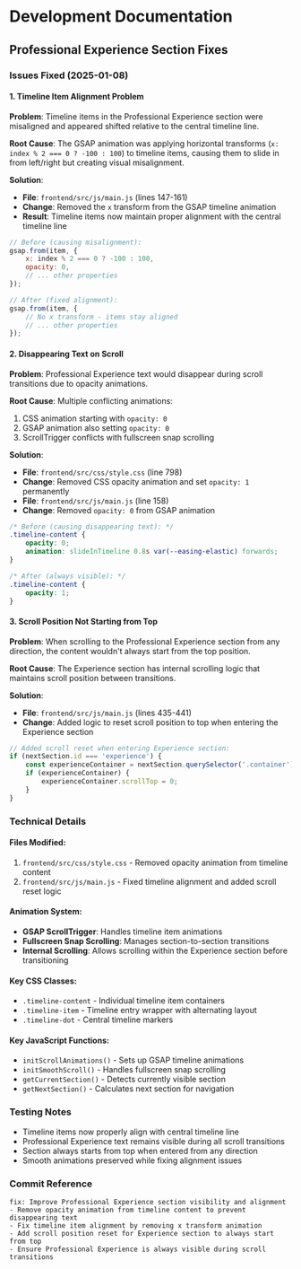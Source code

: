 # Development Documentation

## Professional Experience Section Fixes

### Issues Fixed (2025-01-08)

#### 1. Timeline Item Alignment Problem
**Problem**: Timeline items in the Professional Experience section were misaligned and appeared shifted relative to the central timeline line.

**Root Cause**: The GSAP animation was applying horizontal transforms (`x: index % 2 === 0 ? -100 : 100`) to timeline items, causing them to slide in from left/right but creating visual misalignment.

**Solution**: 
- **File**: `frontend/src/js/main.js` (lines 147-161)
- **Change**: Removed the `x` transform from the GSAP timeline animation
- **Result**: Timeline items now maintain proper alignment with the central timeline line

```javascript
// Before (causing misalignment):
gsap.from(item, {
    x: index % 2 === 0 ? -100 : 100,
    opacity: 0,
    // ... other properties
});

// After (fixed alignment):
gsap.from(item, {
    // No x transform - items stay aligned
    // ... other properties
});
```

#### 2. Disappearing Text on Scroll
**Problem**: Professional Experience text would disappear during scroll transitions due to opacity animations.

**Root Cause**: Multiple conflicting animations:
1. CSS animation starting with `opacity: 0` 
2. GSAP animation also setting `opacity: 0`
3. ScrollTrigger conflicts with fullscreen snap scrolling

**Solution**:
- **File**: `frontend/src/css/style.css` (line 798)
- **Change**: Removed CSS opacity animation and set `opacity: 1` permanently
- **File**: `frontend/src/js/main.js` (line 158)
- **Change**: Removed `opacity: 0` from GSAP animation

```css
/* Before (causing disappearing text): */
.timeline-content {
    opacity: 0;
    animation: slideInTimeline 0.8s var(--easing-elastic) forwards;
}

/* After (always visible): */
.timeline-content {
    opacity: 1;
}
```

#### 3. Scroll Position Not Starting from Top
**Problem**: When scrolling to the Professional Experience section from any direction, the content wouldn't always start from the top position.

**Root Cause**: The Experience section has internal scrolling logic that maintains scroll position between transitions.

**Solution**:
- **File**: `frontend/src/js/main.js` (lines 435-441)
- **Change**: Added logic to reset scroll position to top when entering the Experience section

```javascript
// Added scroll reset when entering Experience section:
if (nextSection.id === 'experience') {
    const experienceContainer = nextSection.querySelector('.container');
    if (experienceContainer) {
        experienceContainer.scrollTop = 0;
    }
}
```

### Technical Details

#### Files Modified:
1. `frontend/src/css/style.css` - Removed opacity animation from timeline content
2. `frontend/src/js/main.js` - Fixed timeline alignment and added scroll reset logic

#### Animation System:
- **GSAP ScrollTrigger**: Handles timeline item animations
- **Fullscreen Snap Scrolling**: Manages section-to-section transitions
- **Internal Scrolling**: Allows scrolling within the Experience section before transitioning

#### Key CSS Classes:
- `.timeline-content` - Individual timeline item containers
- `.timeline-item` - Timeline entry wrapper with alternating layout
- `.timeline-dot` - Central timeline markers

#### Key JavaScript Functions:
- `initScrollAnimations()` - Sets up GSAP timeline animations
- `initSmoothScroll()` - Handles fullscreen snap scrolling
- `getCurrentSection()` - Detects currently visible section
- `getNextSection()` - Calculates next section for navigation

### Testing Notes
- Timeline items now properly align with central timeline line
- Professional Experience text remains visible during all scroll transitions
- Section always starts from top when entered from any direction
- Smooth animations preserved while fixing alignment issues

### Commit Reference
```
fix: Improve Professional Experience section visibility and alignment
- Remove opacity animation from timeline content to prevent disappearing text
- Fix timeline item alignment by removing x transform animation
- Add scroll position reset for Experience section to always start from top
- Ensure Professional Experience is always visible during scroll transitions
```